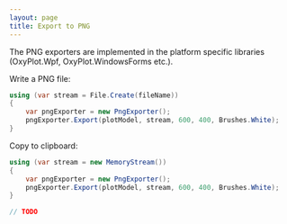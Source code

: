 ```yaml
---
layout: page
title: Export to PNG
---
```


The PNG exporters are implemented in the platform specific libraries (OxyPlot.Wpf, OxyPlot.WindowsForms etc.).

Write a PNG file:

``` csharp
using (var stream = File.Create(fileName))
{
    var pngExporter = new PngExporter();
    pngExporter.Export(plotModel, stream, 600, 400, Brushes.White);
}
```

Copy to clipboard:

``` csharp
using (var stream = new MemoryStream())
{
    var pngExporter = new PngExporter();
    pngExporter.Export(plotModel, stream, 600, 400, Brushes.White);
}

// TODO
```
